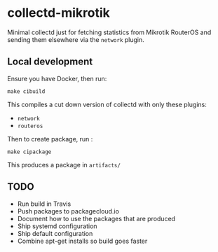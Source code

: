 # collectd-mikrotik

Minimal collectd just for fetching statistics from Mikrotik RouterOS and sending them elsewhere via the `network` plugin.

## Local development

Ensure you have Docker, then run:

```
make cibuild
```

This compiles a cut down version of collectd with only these plugins:

 - `network`
 - `routeros`

Then to create package, run :

```
make cipackage
```

This produces a package in `artifacts/`

## TODO

- Run build in Travis
- Push packages to packagecloud.io
- Document how to use the packages that are produced
- Ship systemd configuration
- Ship default configuration
- Combine apt-get installs so build goes faster
